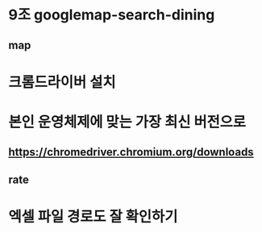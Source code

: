 # 9조 googlemap-search-dining
## map
# 크롬드라이버 설치
# 본인 운영체제에 맞는 가장 최신 버전으로
## https://chromedriver.chromium.org/downloads
## rate
# 엑셀 파일 경로도 잘 확인하기

